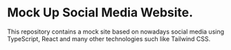 # Mock Up Social Media Website. 

This repository contains a mock site based on nowadays social media using TypeScript, React and many other technologies such like Tailwind CSS.
